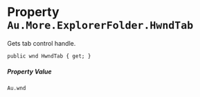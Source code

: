 # Property `Au.More.ExplorerFolder.HwndTab`

Gets tab control handle.

```
public wnd HwndTab { get; }
```

##### Property Value

`Au.wnd`